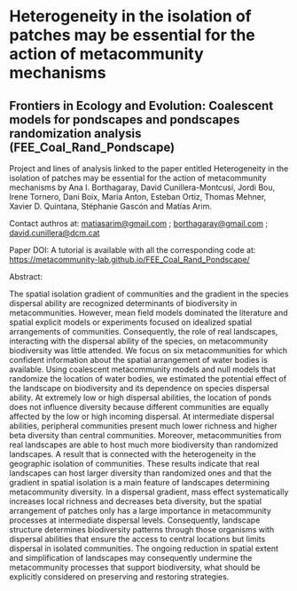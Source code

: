 # Heterogeneity in the isolation of patches may be essential for the action of metacommunity mechanisms 
## Frontiers in Ecology and Evolution: Coalescent models for pondscapes and pondscapes randomization analysis (FEE_Coal_Rand_Pondscape)

Project and lines of analysis linked to the paper entitled Heterogeneity in the isolation of patches may be essential for the action of metacommunity mechanisms by Ana I. Borthagaray, David Cunillera-Montcusí, Jordi Bou, Irene Tornero, Dani Boix, Maria Anton, Esteban Ortiz, Thomas Mehner, Xavier D. Quintana, Stéphanie Gascón and Matías Arim.

Contact authros at: matiasarim@gmail.com ; borthagaray@gmail.com ; david.cunillera@dcm.cat

Paper DOI:
A tutorial is available with all the corresponding code at: https://metacommunity-lab.github.io/FEE_Coal_Rand_Pondscape/

Abstract:

The spatial isolation gradient of communities and the gradient in the species dispersal ability are recognized determinants of biodiversity in metacommunities. However, mean field models dominated the literature and spatial explicit models or experiments focused on idealized spatial arrangements of communities. Consequently, the role of real landscapes, interacting with the dispersal ability of the species, on metacommunity biodiversity was little attended. We focus on six metacommunities for which confident information about the spatial arrangement of water bodies is available. Using coalescent metacommunity models and null models that randomize the location of water bodies, we estimated the potential effect of the landscape on biodiversity and its dependence on species dispersal ability. At extremely low or high dispersal abilities, the location of ponds does not influence diversity because different communities are equally affected by the low or high incoming dispersal. At intermediate dispersal abilities, peripheral communities present much lower richness and higher beta diversity than central communities. Moreover, metacommunities from real landscapes are able to host much more biodiversity than randomized landscapes. A result that is connected with the heterogeneity in the geographic isolation of communities. These results indicate that real landscapes can host larger diversity than randomized ones and that the gradient in spatial isolation is a main feature of landscapes determining metacommunity diversity. In a dispersal gradient, mass effect systematically increases local richness and decreases beta diversity, but the spatial arrangement of patches only has a large importance in metacommunity processes at intermediate dispersal levels. Consequently, landscape structure determines biodiversity patterns through those organisms with dispersal abilities that ensure the access to central locations but limits dispersal in isolated communities. The ongoing reduction in spatial extent and simplification of landscapes may consequently undermine the metacommunity processes that support biodiversity, what should be explicitly considered on preserving and restoring strategies.

